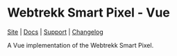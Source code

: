 # Webtrekk Smart Pixel - Vue

[Site](https://mapp.com) |
[Docs](https://documentation.mapp.com/latest/en/vue-15741417.html) |
[Support](https://github.com/Webtrekk/Webtrekk-Smart-Pixel/issues) |
[Changelog](./CHANGELOG.md)

A Vue implementation of the Webtrekk Smart Pixel.
